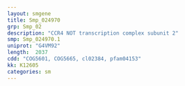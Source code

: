 ```yaml
---
layout: smgene
title: Smp_024970
grp: Smp_02
description: "CCR4 NOT transcription complex subunit 2"
smp: Smp_024970.1
uniprot: "G4VM92"
length:  2037
cdd: "COG5601, COG5665, cl02384, pfam04153"
kk: K12605
categories: sm
---
```


